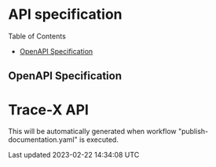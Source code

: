API specification
=================

Table of Contents

-   [OpenAPI Specification](#openapi-specification)

OpenAPI Specification
---------------------

Trace-X API
===========

This will be automatically generated when workflow "publish-documentation.yaml" is executed.

Last updated 2023-02-22 14:34:08 UTC

